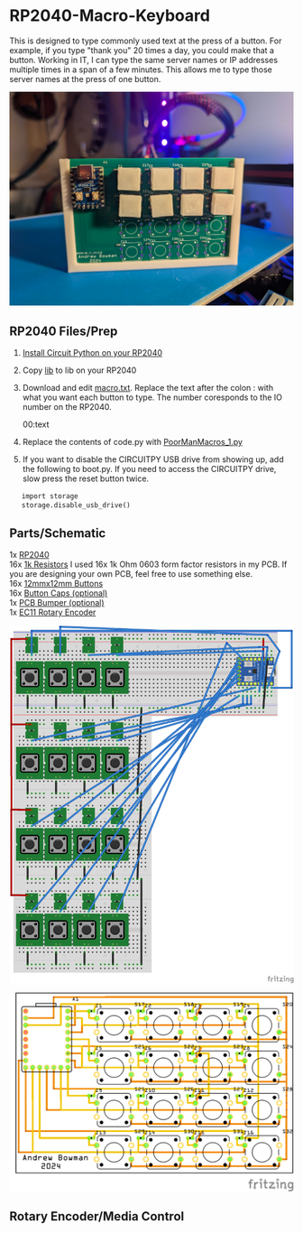 # RP2040-Macro-Keyboard
This is designed to type commonly used text at the press of a button.  For example, if you type "thank you" 20 times a day, you could make that a button.  Working in IT, I can type the same server names or IP addresses multiple times in a span of a few minutes.  This allows me to type those server names at the press of one button.

![Finished PCB](/Photos/PXL_20241223_024739775.jpg)

## RP2040 Files/Prep
1. [Install Circuit Python on your RP2040](https://learn.adafruit.com/adafruit-feather-rp2040-pico/circuitpython)
2. Copy [lib](lib) to lib on your RP2040
3. Download and edit [macro.txt](macro.txt).  Replace the text after the colon : with what you want each button to type.  The number coresponds to the IO number on the RP2040.

   00:text

4. Replace the contents of code.py with [PoorManMacros_1.py](PoorManMacros_1.py)
5. If you want to disable the CIRCUITPY USB drive from showing up, add the following to boot.py.  If you need to access the CIRCUITPY drive, slow press the reset button twice.

```
   import storage
   storage.disable_usb_drive()
```


## Parts/Schematic
1x [RP2040](https://www.aliexpress.us/item/3256807710103143.html?spm=a2g0o.order_list.order_list_main.5.27911802MaLXVM&gatewayAdapt=glo2usa) \
16x [1k Resistors](https://www.aliexpress.us/item/3256805478892406.html?spm=a2g0o.order_list.order_list_main.17.27911802MaLXVM&gatewayAdapt=glo2usa) I used 16x 1k Ohm 0603 form factor resistors in my PCB.  If you are designing your own PCB, feel free to use something else. \
16x [12mmx12mm Buttons](https://www.aliexpress.us/item/3256805129033755.html?spm=a2g0o.order_list.order_list_main.10.27911802MaLXVM&gatewayAdapt=glo2usa) \
16x [Button Caps (optional)](/STLs/12x12mm_button.stl) \
1x [PCB Bumper (optional)](/STLs/Bumper.stl) \
1x [EC11 Rotary Encoder](https://www.aliexpress.us/item/3256807457768762.html?spm=a2g0o.order_list.order_list_main.5.59f61802S1nYN4&gatewayAdapt=glo2usa)

![Schematic](/Fritzing/PoorManMacros_12mm_switch_IndividualPins_bb.png)


![PCB](Fritzing/PoorManMacros_12mm_switch_IndividualPins_pcb.png)

## Rotary Encoder/Media Control



